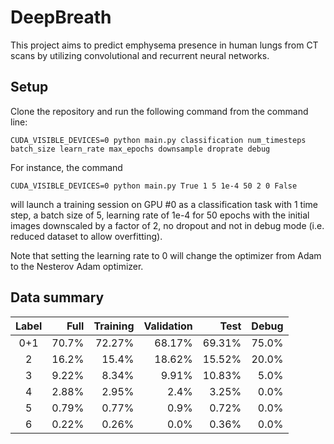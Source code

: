 # DeepBreath

This project aims to predict emphysema presence in human lungs from CT scans by utilizing convolutional and recurrent neural networks.

## Setup

Clone the repository and run the following command from the command line:

`CUDA_VISIBLE_DEVICES=0 python main.py classification num_timesteps batch_size learn_rate max_epochs downsample droprate debug`

For instance, the command 

`CUDA_VISIBLE_DEVICES=0 python main.py True 1 5 1e-4 50 2 0 False`

will launch a training session on GPU #0 as a classification task with 1 time step, a batch size of 5, learning rate of 1e-4 for 50 epochs with the initial images downscaled by a factor of 2, no dropout and not in debug mode (i.e. reduced dataset to allow overfitting).

Note that setting the learning rate to 0 will change the optimizer from Adam to the Nesterov Adam optimizer.

## Data summary

| Label | Full  | Training | Validation | Test   | Debug |
|:-----:| -----:| --------:| ----------:| ------:| -----:|
| 0+1   | 70.7% | 72.27%   | 68.17%     | 69.31% | 75.0% |
| 2     | 16.2% | 15.4%    | 18.62%     | 15.52% | 20.0% |
| 3     | 9.22% | 8.34%    | 9.91%      | 10.83% | 5.0%  |
| 4     | 2.88% | 2.95%    | 2.4%       | 3.25%  | 0.0%  |
| 5     | 0.79% | 0.77%    | 0.9%       | 0.72%  | 0.0%  |
| 6     | 0.22% | 0.26%    | 0.0%       | 0.36%  | 0.0%  |
